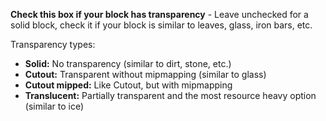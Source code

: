 **Check this box if your block has transparency** - 
Leave unchecked for a solid block, check it if your block is similar to leaves, glass, iron bars, etc.

Transparency types:

* **Solid:** No transparency (similar to dirt, stone, etc.)
* **Cutout:** Transparent without mipmapping (similar to glass)
* **Cutout mipped:** Like Cutout, but with mipmapping
* **Translucent:** Partially transparent and the most resource heavy option (similar to ice)